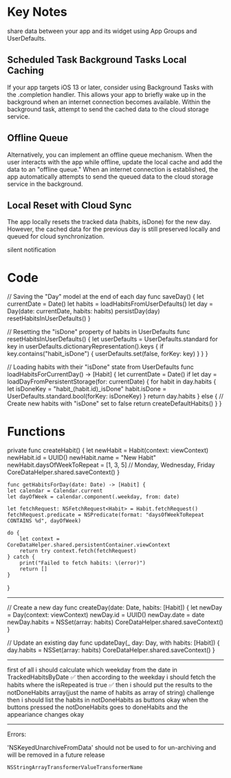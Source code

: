 #  Key Notes

share data between your app and its widget using App Groups and UserDefaults.

Scheduled Task
Background Tasks
Local Caching
---
If your app targets iOS 13 or later, consider using Background Tasks with the .completion handler. This allows your app to briefly wake up in the background when an internet connection becomes available.
Within the background task, attempt to send the cached data to the cloud storage service.

 Offline Queue
 ---
 Alternatively, you can implement an offline queue mechanism. When the user interacts with the app while offline, update the local cache and add the data to an "offline queue."
When an internet connection is established, the app automatically attempts to send the queued data to the cloud storage service in the background.

Local Reset with Cloud Sync
 ---
 The app locally resets the tracked data (habits, isDone) for the new day. However, the cached data for the previous day is still preserved locally and queued for cloud synchronization.

 silent notification



# Code

// Saving the "Day" model at the end of each day
func saveDay() {
    let currentDate = Date()
    let habits = loadHabitsFromUserDefaults()
    let day = Day(date: currentDate, habits: habits)
    persistDay(day)
    resetHabitsInUserDefaults()
}

// Resetting the "isDone" property of habits in UserDefaults
func resetHabitsInUserDefaults() {
    let userDefaults = UserDefaults.standard
    for key in userDefaults.dictionaryRepresentation().keys {
        if key.contains("habit_isDone") {
            userDefaults.set(false, forKey: key)
        }
    }
}

// Loading habits with their "isDone" state from UserDefaults
func loadHabitsForCurrentDay() -> [Habit] {
    let currentDate = Date()
    if let day = loadDayFromPersistentStorage(for: currentDate) {
        for habit in day.habits {
            let isDoneKey = "habit_\(habit.id)_isDone"
            habit.isDone = UserDefaults.standard.bool(forKey: isDoneKey)
        }
        return day.habits
    } else {
        // Create new habits with "isDone" set to false
        return createDefaultHabits()
    }
}

# Functions

  private func createHabit() {
        let newHabit = Habit(context: viewContext)
        newHabit.id = UUID()
        newHabit.name = "New Habit"
        newHabit.daysOfWeekToRepeat = [1, 3, 5] // Monday, Wednesday, Friday
        CoreDataHelper.shared.saveContext()
    }
    
    func getHabitsForDay(date: Date) -> [Habit] {
    let calendar = Calendar.current
    let dayOfWeek = calendar.component(.weekday, from: date)
    
    let fetchRequest: NSFetchRequest<Habit> = Habit.fetchRequest()
    fetchRequest.predicate = NSPredicate(format: "daysOfWeekToRepeat CONTAINS %d", dayOfWeek)
    
    do {
        let context = CoreDataHelper.shared.persistentContainer.viewContext
        return try context.fetch(fetchRequest)
    } catch {
        print("Failed to fetch habits: \(error)")
        return []
    }
}


---

// Create a new day
func createDay(date: Date, habits: [Habit]) {
    let newDay = Day(context: viewContext)
    newDay.id = UUID()
    newDay.date = date
    newDay.habits = NSSet(array: habits)
    CoreDataHelper.shared.saveContext()
}

// Update an existing day
func updateDay(_ day: Day, with habits: [Habit]) {
    day.habits = NSSet(array: habits)
    CoreDataHelper.shared.saveContext()
}


---

first of all i should calculate which weekday from the date in TrackedHabitsByDate ✅
then according to the weekday i should fetch the habits where the isRepeated<WEEKDAY> is true ✅
then i should put the results to the notDoneHabits array(just the name of habits as array of string) challenge
then i should list the habits in notDoneHabits as buttons okay
when the buttons pressed the notDoneHabits goes to doneHabits and the appeariance changes okay

--- 
Errors:

'NSKeyedUnarchiveFromData' should not be used to for un-archiving and will be removed in a future release
    
    
    NSStringArrayTransformerValueTransformerName

